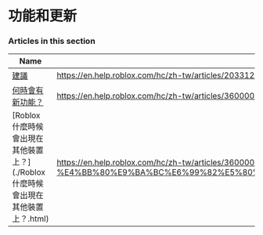 # 功能和更新  
### Articles in this section
Name|URL
-|-
[建議](./建議.html) |https://en.help.roblox.com/hc/zh-tw/articles/203312420-%E5%BB%BA%E8%AD%B0
[何時會有新功能？](./何時會有新功能？.html) |https://en.help.roblox.com/hc/zh-tw/articles/360000242266-%E4%BD%95%E6%99%82%E6%9C%83%E6%9C%89%E6%96%B0%E5%8A%9F%E8%83%BD-
[Roblox 什麼時候會出現在其他裝置上？](./Roblox 什麼時候會出現在其他裝置上？.html) |https://en.help.roblox.com/hc/zh-tw/articles/360000334546-Roblox-%E4%BB%80%E9%BA%BC%E6%99%82%E5%80%99%E6%9C%83%E5%87%BA%E7%8F%BE%E5%9C%A8%E5%85%B6%E4%BB%96%E8%A3%9D%E7%BD%AE%E4%B8%8A-